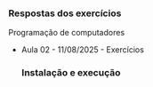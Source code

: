 ### Respostas dos exercícios

Programação de computadores
- Aula 02 - 11/08/2025 - Exercícios

  ### Instalação e execução

  ``` git clone https://github.com/kauabaldin/Aula02-11-08-2025-.git
  `````
